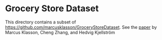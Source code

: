 # Grocery Store Dataset

This directory contains a subset of https://github.com/marcusklasson/GroceryStoreDataset. See the [paper](https://arxiv.org/abs/1901.00711) by Marcus Klasson, Cheng Zhang, and Hedvig Kjellström